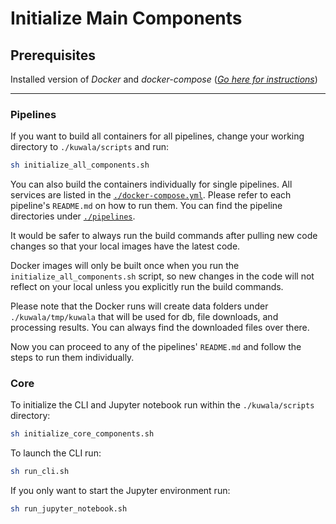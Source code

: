 # Initialize Main Components

## Prerequisites

Installed version of *Docker* and *docker-compose* 
([*Go here for instructions*](https://docs.docker.com/compose/install/))

---

### Pipelines

If you want to build all containers for all pipelines, change your working directory to `./kuwala/scripts` and run:

```zsh
sh initialize_all_components.sh
```

You can also build the containers individually for single pipelines. All services are listed in the 
[`./docker-compose.yml`](https://github.com/kuwala-io/kuwala/tree/master/kuwala/docker-compose.yml). Please refer to 
each pipeline's `README.md` on how to run them. You can find the pipeline directories under 
[`./pipelines`](https://github.com/kuwala-io/kuwala/tree/master/kuwala/pipelines).

It would be safer to always run the build commands after pulling new code changes so that your local images 
have the latest code. 

Docker images will only be built once when you run the `initialize_all_components.sh` script, so new changes in the code 
will not reflect on your local unless you explicitly run the build commands.

Please note that the Docker runs will create data folders under `./kuwala/tmp/kuwala` that will be used for db, file 
downloads, and processing results. You can always find the downloaded files over there.

Now you can proceed to any of the pipelines' `README.md` and follow the steps to run them individually.

### Core

To initialize the CLI and Jupyter notebook run within the `./kuwala/scripts` directory:

```zsh
sh initialize_core_components.sh
```

To launch the CLI run:

```zsh
sh run_cli.sh
```

If you only want to start the Jupyter environment run:

```zsh
sh run_jupyter_notebook.sh
```